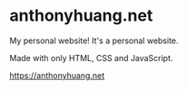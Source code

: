 # anthonyhuang.net
My personal website! It's a personal website.

Made with only HTML, CSS and JavaScript.

https://anthonyhuang.net
